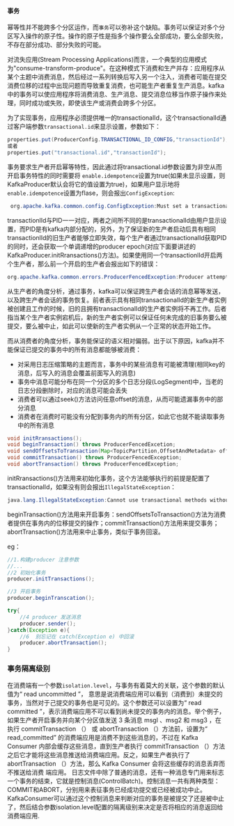 

#### 事务
幂等性并不能跨多个分区运作，而`事务`可以弥补这个缺陷。事务可以保证对多个分区写入操作的原子性。操作的原子性是指多个操作要么全部成功，要么全部失败，不存在部分成功、部分失败的可能。

对流失应用(Stream Processing Applications)而言，一个典型的应用模式为"consume-transform-produce"。在这种模式下消费和生产并存：应用程序从某个主题中消费消息，然后经过一系列转换后写入另一个注入，消费者可能在提交消费位移的过程中出现问题而导致重复消费，也可能生产者重复生产消息。kafka中的事务可以使应用程序将消费消息、生产消息、提交消息位移当作原子操作来处理，同时成功或失败，即使该生产或消费会跨多个分区。

为了实现事务，应用程序必须提供唯一的transactionalId，这个transactionalId通过客户端参数`transactional.id`来显示设置，参数如下：
```java
properties.put(ProducerConfig.TRANSACTIONAL_ID_CONFIG,"transactionId");
或者
properties.put("transactional.id","transactionId");
```
事务要求生产者开启幂等特性，因此通过将transactional.id参数设置为非空从而开启事务特性的同时需要将 `enable.idempotence`设置为true(如果未显示设置，则KafkaProducer默认会将它的值设置为true)，如果用户显示地将`enable.idempotence`设置为flase，则会报出`ConfigException`:
```java
 org.apache.kafka.common.config.ConfigException:Must set a transactional.id without also enabling idempotent.
```
transactionlId与PID一一对应，两者之间所不同的是transactionalId由用户显示设置，而PID是有kafka内部分配的，另外，为了保证新的生产者启动后具有相同transactionlId的旧生产者能够立即失效，每个生产者通过transactionalId获取PID的同时，还会获取一个单调递增的producer epoch(对应下面要讲述的KafkaProducer.initRransactions()方法)。如果使用同一个transactionlId开启两个生产者，那么前一个开启的生产者会报出如下的错误：
```java
org.apache.kafka.common.errors.ProducerFencedException:Producer attempted an operation with an old epoch. Either there is a newer producer with the same transactionalId, or the producer's transaction has been expired by the broker.
```

从生产者的角度分析，通过事务，kafka可以保证跨生产者会话的消息幂等发送，以及跨生产者会话的事务恢复。前者表示具有相同transactionalId的新生产者实例被创建且工作的时候，旧的且拥有transactionalId的生产者实例将不再工作。后者指当某个生产者实例宕机后，新的生产者实例可以保证任何未完成的旧事务要么被提交，要么被中止，如此可以使新的生产者实例从一个正常的状态开始工作。

而从消费者的角度分析，事务能保证的语义相对偏弱。出于以下原因，kafka并不能保证已提交的事务中的所有消息都能够被消费：
* 对采用日志压缩策略的主题而言，事务中的某些消息有可能被清理(相同key的消息，后写入的消息会覆盖前面写入的消息)
* 事务中消息可能分布在同一个分区的多个日志分段(LogSegment)中，当老的日志分段删除时，对应的消息可能会丢失
* 消费者可以通过seek()方法访问任意offset的消息，从而可能遗漏事务中的部分消息
* 消费者在消费时可能没有分配到事务内的所有分区，如此它也就不能读取事务中的所有消息

```java
void initRransactions();
void beginTransaction() throws ProducerFencedExcetion;
void sendOffsetsToTransaction(Map<TopicPartition,OffsetAndMetadata> offsets,String consumerGroupId) throws ProducerFencedException;
void commitTransaction() throws ProducerFencedException;
void abortTransaction() throws ProducerFencedException;
```

initRransactions()方法用来初始化事务，这个方法能够执行的前提是配置了transactionalId，如果没有则会报出`IllegalStateException`：
```java
java.lang.IllegalStateException:Cannot use transactional methods without enabling transactions by setting the transactional.id configuration property
```
beginTransaction()方法用来开启事务：sendOffsetsToTransaction()方法为消费者提供在事务内的位移提交的操作；commitTransaction()方法用来提交事务；abortTransaction()方法用来中止事务，类似于事务回滚。

eg：
```java
//1.构建producer 注意参数
//...
//2 初始化事务
producer.initTransactions();

//3 开启事务
producer.beginTranscation();

try{
    //4 producer 发送消息
    producer.sender();
}catch(Exception e){
    //6  别忘记在 catch(Exception e) 中回滚
    producer.abortTransaction();
} 
```



### 事务隔离级别
在消费端有一个参数`isolation.level`，与事务有着莫大的关联，这个参数的默认值为“ read uncommitted ”， 意思是说消费端应用可以看到（消费到）未提交的事务，当然对于己提交的事务也是可见的。这个参数还可以设置为“ read committed ”，表示消费端应用不可以看到尚未提交的事务内的消息。举个例子，如果生产者开启事务并向某个分区值发送 3 条消息 msgl 、msg2 和 msg3 ，在 执行 commitTransaction （） 或 abortTransaction （）方法前，设置为“ read_committed” 的消费端应用是消费不到这些消息的，不过在 Kafka Consumer 内部会缓存这些消息，直到生产者执行 commitTransaction （）方法之后它才能将这些消息推送给消费端应用。反之，如果生产者执行了 abortTransaction （）方法，那么 Kafka Consumer 会将这些缓存的消息丢弃而不推送给消费
端应用。
日志文件中除了普通的消息，还有一种消息专门用来标志一个事务的结束，它就是控制消息(ControlBatch)。控制消息一共有两种类型：COMMIT和ABORT，分别用来表征事务已经成功提交或已经被成功中止。KafkaConsumer可以通过这个控制消息来判断对应的事务是被提交了还是被中止了，然后结合参数isolation.level配置的隔离级别来决定是否将相应的消息返回给消费端应用.